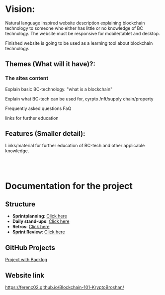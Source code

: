 <h1>Vision: </h1>
<p>Natural language inspired website description explaining blockchain technology to someone who either has little or no knowledge of BC technology. The website must be responsive for mobile/tablet and desktop.</p>
<p>Finished website is going to be used as a learning tool about blockchain technology. </p>

<h2>
Themes (What will it have)?: 
</h2>

<h3> The sites content</h3>
<p>Explain basic BC-technology. "what is a blockchain" </p>
<p> Explain what BC-tech can be used for, cyrpto /nft/supply chain/property  </p>
<p> Frequently asked questions FaQ</p>
<p>links for further education</p>

<h2>Features (Smaller detail):</h2>
<p>Links/material for further education of BC-tech and other applicable knowledge. </p>

<br/><br/>

# Documentation for the project

## Structure

- **Sprintplanning**: [Click here](./docs/planning)
- **Daily stand-ups**: [Click here](./docs/standups/)
- **Retros**: [Click here](./docs/retros/)
- **Sprint Review**: [Click here](./docs/sprint_review)

## GitHub Projects

[Project with Backlog](https://github.com/users/Ferenc02/projects/4)

## Website link
https://ferenc02.github.io/Blockchain-101-KryptoBroshan/
